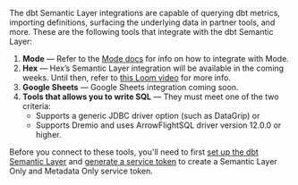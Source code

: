 <!-- turn this list into cards or sections once more docs are provided -->
The dbt Semantic Layer integrations are capable of querying dbt metrics, importing definitions, surfacing the underlying data in partner tools, and more.  These are the following tools that integrate with the dbt Semantic Layer:

1. **Mode** &mdash; Refer to the [Mode docs](https://mode.com/help/articles/supported-databases/#dbt-semantic-layer) for info on how to integrate with Mode.
1. **Hex** &mdash; Hex’s Semantic Layer integration will be available in the coming weeks. Until then, refer to [this Loom video](https://www.loom.com/share/752e85aabfbf4fa585008a5598f3517a) for more info. 
1. **Google Sheets** &mdash; Google Sheets integration coming soon.
1. **Tools that allows you to write SQL** &mdash; They must meet one of the two criteria: 
    * Supports a generic JDBC driver option (such as DataGrip) or 
    * Supports Dremio and uses ArrowFlightSQL driver version 12.0.0 or higher.

Before you connect to these tools, you'll need to first [set up the dbt Semantic Layer](/docs/use-dbt-semantic-layer/setup-sl) and [generate a service token](/docs/dbt-cloud-apis/service-tokens) to create a Semantic Layer Only and Metadata Only service token. 
